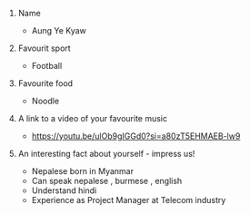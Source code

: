 1. Name
    - Aung Ye Kyaw

2. Favourit sport
    - Football

3. Favourite food 
    - Noodle

4. A link to a video of your favourite music
    - https://youtu.be/ulOb9gIGGd0?si=a80zT5EHMAEB-lw9

5. An interesting fact about yourself - impress us!
    - Nepalese born in Myanmar 
    - Can speak nepalese , burmese , english 
    - Understand hindi
    - Experience as Project Manager at Telecom industry 